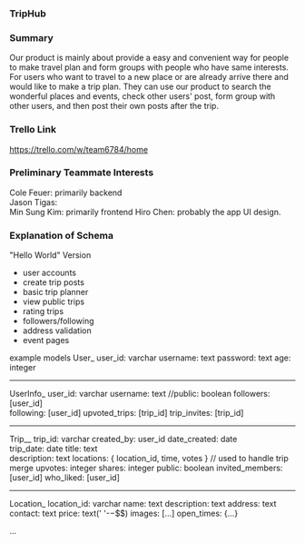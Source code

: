 ### TripHub

### Summary

Our product is mainly about provide a easy and convenient way for people to make travel plan and form groups with people who have same interests. For users who want to travel to a new place or are already arrive there and would like to make a trip plan. They can use our product to search the wonderful places and events, check other users' post, form group with other users, and then post their own posts after the trip.

### Trello Link

https://trello.com/w/team6784/home

### Preliminary Teammate Interests

Cole Feuer: primarily backend  
Jason Tigas:  
Min Sung Kim: primarily frontend
Hiro Chen: probably the app UI design.

### Explanation of Schema

"Hello World" Version

-   user accounts
-   create trip posts
-   basic trip planner
-   view public trips
-   rating trips
-   followers/following
-   address validation
-   event pages

example models
User\_
user_id: varchar
username: text
password: text
age: integer
____
UserInfo\_
user_id: varchar
username: text
//public: boolean
followers: [user_id]  
following: [user_id]
upvoted_trips: [trip_id]
trip_invites: [trip_id]
____
Trip__
trip_id: varchar
created_by: user_id
date_created: date  
trip_date: date
title: text  
description: text
locations: { location_id, time, votes } // used to handle trip merge
upvotes: integer
shares: integer
public: boolean
invited_members: [user_id]
who_liked: [user_id]
____
Location\_
location_id: varchar
name: text
description: text
address: text
contact: text
price: text(' '-$-$$$)
images: [...]
open_times: {...}

...

